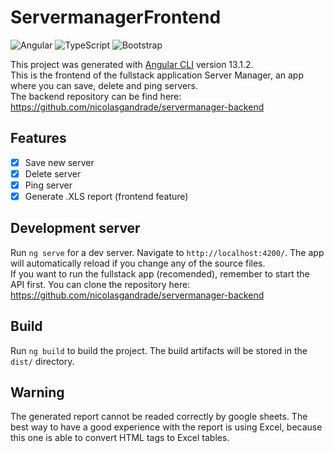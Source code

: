 # ServermanagerFrontend

![Angular](https://img.shields.io/badge/angular-%23DD0031.svg?style=for-the-badge&logo=angular&logoColor=white)
![TypeScript](https://img.shields.io/badge/typescript-%23007ACC.svg?style=for-the-badge&logo=typescript&logoColor=white)
![Bootstrap](https://img.shields.io/badge/bootstrap-%23563D7C.svg?style=for-the-badge&logo=bootstrap&logoColor=white)

This project was generated with [Angular CLI](https://github.com/angular/angular-cli) version 13.1.2.  
This is the frontend of the fullstack application Server Manager, an app where you can save, delete and ping servers.  
The backend repository can be find here: https://github.com/nicolasgandrade/servermanager-backend

<h2 id="features">Features</h2>

- [x] Save new server
- [x] Delete server
- [x] Ping server
- [x] Generate .XLS report (frontend feature)

## Development server

Run `ng serve` for a dev server. Navigate to `http://localhost:4200/`. The app will automatically reload if you change any of the source files.  
If you want to run the fullstack app (recomended), remember to start the API first. You can clone the repository here: https://github.com/nicolasgandrade/servermanager-backend

## Build

Run `ng build` to build the project. The build artifacts will be stored in the `dist/` directory.

## Warning
The generated report cannot be readed correctly by google sheets. The best way to have a good experience with the report is using Excel, because this one is able to convert HTML tags to Excel tables.
